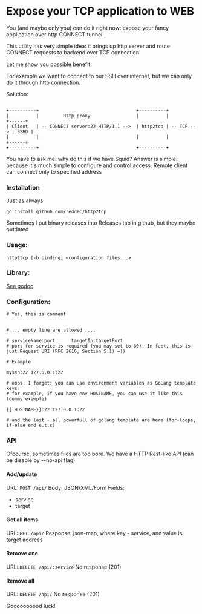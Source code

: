 # Expose your TCP application to WEB

You (and maybe only you) can do it right now: expose your fancy application over 
http CONNECT tunnel.

This utility has very simple idea: it brings up http server and route CONNECT requests
to backend over TCP connection

Let me show you possible benefit:

For example we want to connect to our SSH over internet, but we can only do it through 
http connection. 

Solution:

```

+----------+                                    +----------+
|          |         Http proxy                 |          |            +------+
| Client   | -- CONNECT server:22 HTTP/1.1 -->  | http2tcp | -- TCP --> | SSHD |
|          |                                    |          |            +------+
+----------+                                    +----------+

```


You have to ask me: why do this if we have Squid? Answer is simple: because it's much
simple to configure and control access. Remote client can connect only to specified
address

### Installation

Just as always

`go install github.com/reddec/http2tcp`

Sometimes I put binary releases into Releases tab in github, but they maybe outdated

### Usage:

`http2tcp [-b binding] <configuration files...>`

### Library:

[See godoc](https://godoc.org/github.com/reddec/http2tcp)

### Configuration:


```
# Yes, this is comment


# ... empty line are allowed ....

# serviceName:port      targetIp:targetPort
# port for service is required (you may set to 80). In fact, this is just Request URI (RFC 2616, Section 5.1) =))

# Example

myssh:22 127.0.0.1:22

# oops, I forget: you can use environment variables as GoLang template keys
# for example, if you have env HOSTNAME, you can use it like this (dummy example)

{{.HOSTNAME}}:22 127.0.0.1:22

# and the last - all powerfull of golang template are here (for-loops, if-else end e.t.c)
```

### API

Ofcourse, sometimes files are too bore. We have a HTTP Rest-like API (can be disable by --no-api flag)

#### Add/update

URL: `POST /api/` 
Body: JSON/XML/Form
Fields:

* service
* target

#### Get all items

URL: `GET /api/` 
Response: json-map, where key - service, and value is target address

#### Remove one

URL: `DELETE /api/:service`
No response (201)

#### Remove all

URL: `DELETE /api/`
No response (201)

Goooooooood luck!